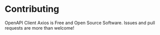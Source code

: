 # Contributing

OpenAPI Client Axios is Free and Open Source Software. Issues and pull requests are more than welcome!
